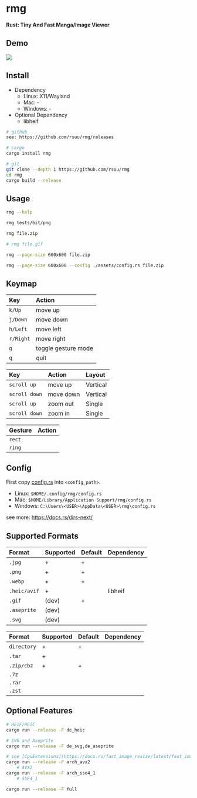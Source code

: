 # rmg

**Rust: Tiny And Fast Manga/Image Viewer**

## Demo

![](./assets/demo.jpg)

## Install

+ Dependency
  + Linux: X11/Wayland
  + Mac: -
  + Windows: -
+ Optional Dependency
  + libheif

```bash
# github
see: https://github.com/rsuu/rmg/releases

# cargo
cargo install rmg

# git
git clone --depth 1 https://github.com/rsuu/rmg
cd rmg
cargo build --release
```

## Usage

```bash
rmg --help

rmg tests/bit/png

rmg file.zip

# rmg file.gif

rmg --page-size 600x600 file.zip

rmg --page-size 600x600 --config ./assets/config.rs file.zip
```

## Keymap

|Key      | Action              |
|:-       |:-                   |
|`k/Up`   | move up             |
|`j/Down` | move down           |
|`h/Left` | move left           |
|`r/Right`| move right          |
|`g`      | toggle gesture mode |
|`q`      | quit                |

|Key          | Action    |  Layout     |
|:-           |:-         |:-           |
|`scroll up  `| move up   | Vertical    |
|`scroll down`| move down | Vertical    |
|`scroll up  `| zoom out  | Single      |
|`scroll down`| zoom in   | Single      |

|Gesture  | Action   |
|:-       |:-        |
|`rect`   |          |
|`ring`   |          |

## Config

First copy [config.rs](https://raw.githubusercontent.com/rsuu/rmg/main/assets/config.rs) into `<config_path>`.

+ Linux: `$HOME/.config/rmg/config.rs`
+ Mac: `$HOME/Library/Application Support/rmg/config.rs`
+ Windows: `C:\Users\<USER>\AppData\<USER>\rmg\config.rs`

see more: https://docs.rs/dirs-next/

## Supported Formats

| Format     | Supported | Default | Dependency|
|:-          |:-         |:-       |:-         |
|`.jpg`      | +         | +       |           |
|`.png`      | +         | +       |           |
|`.webp`     | +         | +       |           |
|`.heic/avif`| +         |         | libheif   |
|`.gif`      | (dev)     | +       |           |
|`.aseprite` | (dev)     |         |           |
|`.svg`      | (dev)     |         |           |

| Format    | Supported | Default | Dependency|
|:-         |:-         |:-       |:-         |
|`directory`| +         | +       |           |
|`.tar`     | +         |         |           |
|`.zip/cbz` | +         | +       |           |
|`.7z`      |           |         |           |
|`.rar`     |           |         |           |
|`.zst`     |           |         |           |

## Optional Features

```bash
# HEIF/HEIC
cargo run --release -F de_heic

# SVG and Aseprite
cargo run --release -F de_svg,de_aseprite

# see [CpuExtensions](https://docs.rs/fast_image_resize/latest/fast_image_resize/index.html#resize-rgb8-image-u8x3-4928x3279--852x567)
cargo run --release -F arch_avx2
    # AVX2
cargo run --release -F arch_sse4_1
    # SSE4_1

cargo run --release -F full
```
